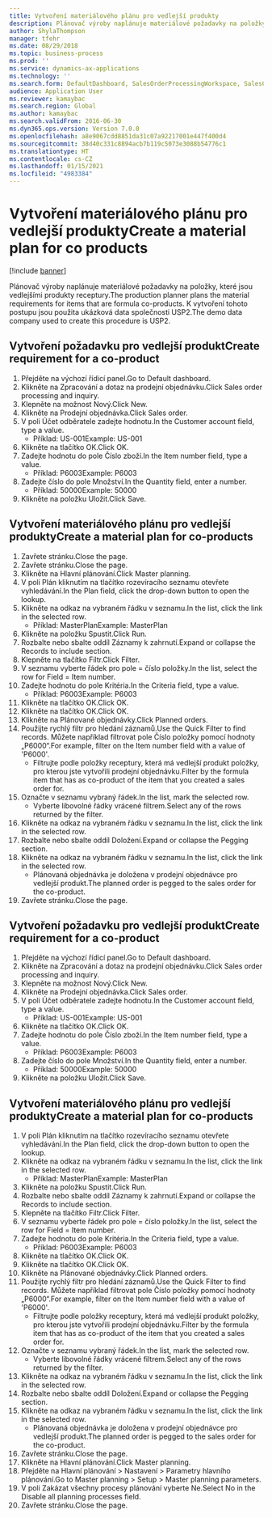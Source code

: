 ```yaml
---
title: Vytvoření materiálového plánu pro vedlejší produkty
description: Plánovač výroby naplánuje materiálové požadavky na položky, které jsou vedlejšími produkty receptury.
author: ShylaThompson
manager: tfehr
ms.date: 08/29/2018
ms.topic: business-process
ms.prod: ''
ms.service: dynamics-ax-applications
ms.technology: ''
ms.search.form: DefaultDashboard, SalesOrderProcessingWorkspace, SalesCreateOrder, SalesTable, ReqCreatePlanWorkspace, ReqTransPlanCard, SysQueryForm, ReqTransPo
audience: Application User
ms.reviewer: kamaybac
ms.search.region: Global
ms.author: kamaybac
ms.search.validFrom: 2016-06-30
ms.dyn365.ops.version: Version 7.0.0
ms.openlocfilehash: a8e9067cdd8851da31c07a92217001e447f400d4
ms.sourcegitcommit: 38d40c331c8894acb7b119c5073e3088b54776c1
ms.translationtype: HT
ms.contentlocale: cs-CZ
ms.lasthandoff: 01/15/2021
ms.locfileid: "4983384"
---
```

# <a name="create-a-material-plan-for-co-products"></a><span data-ttu-id="f9921-103">Vytvoření materiálového plánu pro vedlejší produkty</span><span class="sxs-lookup"><span data-stu-id="f9921-103">Create a material plan for co products</span></span>

[!include [banner](../../includes/banner.md)]

<span data-ttu-id="f9921-104">Plánovač výroby naplánuje materiálové požadavky na položky, které jsou vedlejšími produkty receptury.</span><span class="sxs-lookup"><span data-stu-id="f9921-104">The production planner plans the material requirements for items that are formula co-products.</span></span> <span data-ttu-id="f9921-105">K vytvoření tohoto postupu jsou použita ukázková data společnosti USP2.</span><span class="sxs-lookup"><span data-stu-id="f9921-105">The demo data company used to create this procedure is USP2.</span></span>


## <a name="create-requirement-for-a-co-product"></a><span data-ttu-id="f9921-106">Vytvoření požadavku pro vedlejší produkt</span><span class="sxs-lookup"><span data-stu-id="f9921-106">Create requirement for a co-product</span></span>
1. <span data-ttu-id="f9921-107">Přejděte na výchozí řídicí panel.</span><span class="sxs-lookup"><span data-stu-id="f9921-107">Go to Default dashboard.</span></span>
2. <span data-ttu-id="f9921-108">Klikněte na Zpracování a dotaz na prodejní objednávku.</span><span class="sxs-lookup"><span data-stu-id="f9921-108">Click Sales order processing and inquiry.</span></span>
3. <span data-ttu-id="f9921-109">Klepněte na možnost Nový.</span><span class="sxs-lookup"><span data-stu-id="f9921-109">Click New.</span></span>
4. <span data-ttu-id="f9921-110">Klikněte na Prodejní objednávka.</span><span class="sxs-lookup"><span data-stu-id="f9921-110">Click Sales order.</span></span>
5. <span data-ttu-id="f9921-111">V poli Účet odběratele zadejte hodnotu.</span><span class="sxs-lookup"><span data-stu-id="f9921-111">In the Customer account field, type a value.</span></span>
    * <span data-ttu-id="f9921-112">Příklad: US-001</span><span class="sxs-lookup"><span data-stu-id="f9921-112">Example: US-001</span></span>  
6. <span data-ttu-id="f9921-113">Klikněte na tlačítko OK.</span><span class="sxs-lookup"><span data-stu-id="f9921-113">Click OK.</span></span>
7. <span data-ttu-id="f9921-114">Zadejte hodnotu do pole Číslo zboží.</span><span class="sxs-lookup"><span data-stu-id="f9921-114">In the Item number field, type a value.</span></span>
    * <span data-ttu-id="f9921-115">Příklad: P6003</span><span class="sxs-lookup"><span data-stu-id="f9921-115">Example: P6003</span></span>  
8. <span data-ttu-id="f9921-116">Zadejte číslo do pole Množství.</span><span class="sxs-lookup"><span data-stu-id="f9921-116">In the Quantity field, enter a number.</span></span>
    * <span data-ttu-id="f9921-117">Příklad: 50000</span><span class="sxs-lookup"><span data-stu-id="f9921-117">Example: 50000</span></span>  
9. <span data-ttu-id="f9921-118">Klikněte na položku Uložit.</span><span class="sxs-lookup"><span data-stu-id="f9921-118">Click Save.</span></span>

## <a name="create-a-material-plan-for-co-products"></a><span data-ttu-id="f9921-119">Vytvoření materiálového plánu pro vedlejší produkty</span><span class="sxs-lookup"><span data-stu-id="f9921-119">Create a material plan for co-products</span></span>
1. <span data-ttu-id="f9921-120">Zavřete stránku.</span><span class="sxs-lookup"><span data-stu-id="f9921-120">Close the page.</span></span>
2. <span data-ttu-id="f9921-121">Zavřete stránku.</span><span class="sxs-lookup"><span data-stu-id="f9921-121">Close the page.</span></span>
3. <span data-ttu-id="f9921-122">Klikněte na Hlavní plánování.</span><span class="sxs-lookup"><span data-stu-id="f9921-122">Click Master planning.</span></span>
4. <span data-ttu-id="f9921-123">V poli Plán kliknutím na tlačítko rozevíracího seznamu otevřete vyhledávání.</span><span class="sxs-lookup"><span data-stu-id="f9921-123">In the Plan field, click the drop-down button to open the lookup.</span></span>
5. <span data-ttu-id="f9921-124">Klikněte na odkaz na vybraném řádku v seznamu.</span><span class="sxs-lookup"><span data-stu-id="f9921-124">In the list, click the link in the selected row.</span></span>
    * <span data-ttu-id="f9921-125">Příklad: MasterPlan</span><span class="sxs-lookup"><span data-stu-id="f9921-125">Example: MasterPlan</span></span>  
6. <span data-ttu-id="f9921-126">Klikněte na položku Spustit.</span><span class="sxs-lookup"><span data-stu-id="f9921-126">Click Run.</span></span>
7. <span data-ttu-id="f9921-127">Rozbalte nebo sbalte oddíl Záznamy k zahrnutí.</span><span class="sxs-lookup"><span data-stu-id="f9921-127">Expand or collapse the Records to include section.</span></span>
8. <span data-ttu-id="f9921-128">Klepněte na tlačítko Filtr.</span><span class="sxs-lookup"><span data-stu-id="f9921-128">Click Filter.</span></span>
9. <span data-ttu-id="f9921-129">V seznamu vyberte řádek pro pole = číslo položky.</span><span class="sxs-lookup"><span data-stu-id="f9921-129">In the list, select the row for Field = Item number.</span></span>
10. <span data-ttu-id="f9921-130">Zadejte hodnotu do pole Kritéria.</span><span class="sxs-lookup"><span data-stu-id="f9921-130">In the Criteria field, type a value.</span></span>
    * <span data-ttu-id="f9921-131">Příklad: P6003</span><span class="sxs-lookup"><span data-stu-id="f9921-131">Example: P6003</span></span>  
11. <span data-ttu-id="f9921-132">Klikněte na tlačítko OK.</span><span class="sxs-lookup"><span data-stu-id="f9921-132">Click OK.</span></span>
12. <span data-ttu-id="f9921-133">Klikněte na tlačítko OK.</span><span class="sxs-lookup"><span data-stu-id="f9921-133">Click OK.</span></span>
13. <span data-ttu-id="f9921-134">Klikněte na Plánované objednávky.</span><span class="sxs-lookup"><span data-stu-id="f9921-134">Click Planned orders.</span></span>
14. <span data-ttu-id="f9921-135">Použijte rychlý filtr pro hledání záznamů.</span><span class="sxs-lookup"><span data-stu-id="f9921-135">Use the Quick Filter to find records.</span></span> <span data-ttu-id="f9921-136">Můžete například filtrovat pole Číslo položky pomocí hodnoty „P6000“.</span><span class="sxs-lookup"><span data-stu-id="f9921-136">For example, filter on the Item number field with a value of 'P6000'.</span></span>
    * <span data-ttu-id="f9921-137">Filtrujte podle položky receptury, která má vedlejší produkt položky, pro kterou jste vytvořili prodejní objednávku.</span><span class="sxs-lookup"><span data-stu-id="f9921-137">Filter by the formula item that has as co-product of the item that you created a sales order for.</span></span>  
15. <span data-ttu-id="f9921-138">Označte v seznamu vybraný řádek.</span><span class="sxs-lookup"><span data-stu-id="f9921-138">In the list, mark the selected row.</span></span>
    * <span data-ttu-id="f9921-139">Vyberte libovolné řádky vrácené filtrem.</span><span class="sxs-lookup"><span data-stu-id="f9921-139">Select any of the rows returned by the filter.</span></span>  
16. <span data-ttu-id="f9921-140">Klikněte na odkaz na vybraném řádku v seznamu.</span><span class="sxs-lookup"><span data-stu-id="f9921-140">In the list, click the link in the selected row.</span></span>
17. <span data-ttu-id="f9921-141">Rozbalte nebo sbalte oddíl Doložení.</span><span class="sxs-lookup"><span data-stu-id="f9921-141">Expand or collapse the Pegging section.</span></span>
18. <span data-ttu-id="f9921-142">Klikněte na odkaz na vybraném řádku v seznamu.</span><span class="sxs-lookup"><span data-stu-id="f9921-142">In the list, click the link in the selected row.</span></span>
    * <span data-ttu-id="f9921-143">Plánovaná objednávka je doložena v prodejní objednávce pro vedlejší produkt.</span><span class="sxs-lookup"><span data-stu-id="f9921-143">The planned order is pegged to the sales order for the co-product.</span></span>  
19. <span data-ttu-id="f9921-144">Zavřete stránku.</span><span class="sxs-lookup"><span data-stu-id="f9921-144">Close the page.</span></span>

## <a name="create-requirement-for-a-co-product"></a><span data-ttu-id="f9921-145">Vytvoření požadavku pro vedlejší produkt</span><span class="sxs-lookup"><span data-stu-id="f9921-145">Create requirement for a co-product</span></span>
1. <span data-ttu-id="f9921-146">Přejděte na výchozí řídicí panel.</span><span class="sxs-lookup"><span data-stu-id="f9921-146">Go to Default dashboard.</span></span>
2. <span data-ttu-id="f9921-147">Klikněte na Zpracování a dotaz na prodejní objednávku.</span><span class="sxs-lookup"><span data-stu-id="f9921-147">Click Sales order processing and inquiry.</span></span>
3. <span data-ttu-id="f9921-148">Klepněte na možnost Nový.</span><span class="sxs-lookup"><span data-stu-id="f9921-148">Click New.</span></span>
4. <span data-ttu-id="f9921-149">Klikněte na Prodejní objednávka.</span><span class="sxs-lookup"><span data-stu-id="f9921-149">Click Sales order.</span></span>
5. <span data-ttu-id="f9921-150">V poli Účet odběratele zadejte hodnotu.</span><span class="sxs-lookup"><span data-stu-id="f9921-150">In the Customer account field, type a value.</span></span>
    * <span data-ttu-id="f9921-151">Příklad: US-001</span><span class="sxs-lookup"><span data-stu-id="f9921-151">Example: US-001</span></span>  
6. <span data-ttu-id="f9921-152">Klikněte na tlačítko OK.</span><span class="sxs-lookup"><span data-stu-id="f9921-152">Click OK.</span></span>
7. <span data-ttu-id="f9921-153">Zadejte hodnotu do pole Číslo zboží.</span><span class="sxs-lookup"><span data-stu-id="f9921-153">In the Item number field, type a value.</span></span>
    * <span data-ttu-id="f9921-154">Příklad: P6003</span><span class="sxs-lookup"><span data-stu-id="f9921-154">Example: P6003</span></span>  
8. <span data-ttu-id="f9921-155">Zadejte číslo do pole Množství.</span><span class="sxs-lookup"><span data-stu-id="f9921-155">In the Quantity field, enter a number.</span></span>
    * <span data-ttu-id="f9921-156">Příklad: 50000</span><span class="sxs-lookup"><span data-stu-id="f9921-156">Example: 50000</span></span>  
9. <span data-ttu-id="f9921-157">Klikněte na položku Uložit.</span><span class="sxs-lookup"><span data-stu-id="f9921-157">Click Save.</span></span>

## <a name="create-a-material-plan-for-co-products"></a><span data-ttu-id="f9921-158">Vytvoření materiálového plánu pro vedlejší produkty</span><span class="sxs-lookup"><span data-stu-id="f9921-158">Create a material plan for co-products</span></span>
1. <span data-ttu-id="f9921-159">V poli Plán kliknutím na tlačítko rozevíracího seznamu otevřete vyhledávání.</span><span class="sxs-lookup"><span data-stu-id="f9921-159">In the Plan field, click the drop-down button to open the lookup.</span></span>
2. <span data-ttu-id="f9921-160">Klikněte na odkaz na vybraném řádku v seznamu.</span><span class="sxs-lookup"><span data-stu-id="f9921-160">In the list, click the link in the selected row.</span></span>
    * <span data-ttu-id="f9921-161">Příklad: MasterPlan</span><span class="sxs-lookup"><span data-stu-id="f9921-161">Example: MasterPlan</span></span>  
3. <span data-ttu-id="f9921-162">Klikněte na položku Spustit.</span><span class="sxs-lookup"><span data-stu-id="f9921-162">Click Run.</span></span>
4. <span data-ttu-id="f9921-163">Rozbalte nebo sbalte oddíl Záznamy k zahrnutí.</span><span class="sxs-lookup"><span data-stu-id="f9921-163">Expand or collapse the Records to include section.</span></span>
5. <span data-ttu-id="f9921-164">Klepněte na tlačítko Filtr.</span><span class="sxs-lookup"><span data-stu-id="f9921-164">Click Filter.</span></span>
6. <span data-ttu-id="f9921-165">V seznamu vyberte řádek pro pole = číslo položky.</span><span class="sxs-lookup"><span data-stu-id="f9921-165">In the list, select the row for Field = Item number.</span></span>
7. <span data-ttu-id="f9921-166">Zadejte hodnotu do pole Kritéria.</span><span class="sxs-lookup"><span data-stu-id="f9921-166">In the Criteria field, type a value.</span></span>
    * <span data-ttu-id="f9921-167">Příklad: P6003</span><span class="sxs-lookup"><span data-stu-id="f9921-167">Example: P6003</span></span>  
8. <span data-ttu-id="f9921-168">Klikněte na tlačítko OK.</span><span class="sxs-lookup"><span data-stu-id="f9921-168">Click OK.</span></span>
9. <span data-ttu-id="f9921-169">Klikněte na tlačítko OK.</span><span class="sxs-lookup"><span data-stu-id="f9921-169">Click OK.</span></span>
10. <span data-ttu-id="f9921-170">Klikněte na Plánované objednávky.</span><span class="sxs-lookup"><span data-stu-id="f9921-170">Click Planned orders.</span></span>
11. <span data-ttu-id="f9921-171">Použijte rychlý filtr pro hledání záznamů.</span><span class="sxs-lookup"><span data-stu-id="f9921-171">Use the Quick Filter to find records.</span></span> <span data-ttu-id="f9921-172">Můžete například filtrovat pole Číslo položky pomocí hodnoty „P6000“.</span><span class="sxs-lookup"><span data-stu-id="f9921-172">For example, filter on the Item number field with a value of 'P6000'.</span></span>
    * <span data-ttu-id="f9921-173">Filtrujte podle položky receptury, která má vedlejší produkt položky, pro kterou jste vytvořili prodejní objednávku.</span><span class="sxs-lookup"><span data-stu-id="f9921-173">Filter by the formula item that has as co-product of the item that you created a sales order for.</span></span>  
12. <span data-ttu-id="f9921-174">Označte v seznamu vybraný řádek.</span><span class="sxs-lookup"><span data-stu-id="f9921-174">In the list, mark the selected row.</span></span>
    * <span data-ttu-id="f9921-175">Vyberte libovolné řádky vrácené filtrem.</span><span class="sxs-lookup"><span data-stu-id="f9921-175">Select any of the rows returned by the filter.</span></span>  
13. <span data-ttu-id="f9921-176">Klikněte na odkaz na vybraném řádku v seznamu.</span><span class="sxs-lookup"><span data-stu-id="f9921-176">In the list, click the link in the selected row.</span></span>
14. <span data-ttu-id="f9921-177">Rozbalte nebo sbalte oddíl Doložení.</span><span class="sxs-lookup"><span data-stu-id="f9921-177">Expand or collapse the Pegging section.</span></span>
15. <span data-ttu-id="f9921-178">Klikněte na odkaz na vybraném řádku v seznamu.</span><span class="sxs-lookup"><span data-stu-id="f9921-178">In the list, click the link in the selected row.</span></span>
    * <span data-ttu-id="f9921-179">Plánovaná objednávka je doložena v prodejní objednávce pro vedlejší produkt.</span><span class="sxs-lookup"><span data-stu-id="f9921-179">The planned order is pegged to the sales order for the co-product.</span></span>  
16. <span data-ttu-id="f9921-180">Zavřete stránku.</span><span class="sxs-lookup"><span data-stu-id="f9921-180">Close the page.</span></span>
17. <span data-ttu-id="f9921-181">Klikněte na Hlavní plánování.</span><span class="sxs-lookup"><span data-stu-id="f9921-181">Click Master planning.</span></span>
18. <span data-ttu-id="f9921-182">Přejděte na Hlavní plánování > Nastavení > Parametry hlavního plánování.</span><span class="sxs-lookup"><span data-stu-id="f9921-182">Go to Master planning > Setup > Master planning parameters.</span></span>
19. <span data-ttu-id="f9921-183">V poli Zakázat všechny procesy plánování vyberte Ne.</span><span class="sxs-lookup"><span data-stu-id="f9921-183">Select No in the Disable all planning processes field.</span></span>
20. <span data-ttu-id="f9921-184">Zavřete stránku.</span><span class="sxs-lookup"><span data-stu-id="f9921-184">Close the page.</span></span>

